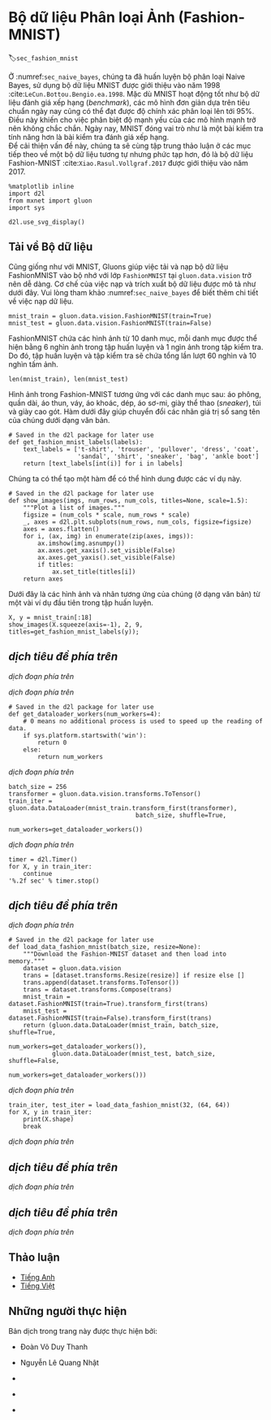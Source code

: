 <!-- ===================== Bắt đầu dịch Phần 1 ===================== -->
<!-- ========================================= REVISE PHẦN 1 - BẮT ĐẦU =================================== -->

<!--
# The Image Classification Dataset (Fashion-MNIST)
-->

# Bộ dữ liệu Phân loại Ảnh (Fashion-MNIST)
:label:`sec_fashion_mnist`

<!--
In :numref:`sec_naive_bayes`, we trained a naive Bayes classifier, using the MNIST dataset introduced in 1998 :cite:`LeCun.Bottou.Bengio.ea.1998`.
While MNIST had a good run as a benchmark dataset, even simple models by today's standards achieve classification accuracy over 95%. 
Making it unsuitable for distinguishing between stronger models and weaker ones.
Today, MNIST serves as more of sanity checks than as a benchmark.
To up the ante just a bit, we will focus our discussion in the coming sections on the qualitatively similar, 
but comparatively complex Fashion-MNIST dataset :cite:`Xiao.Rasul.Vollgraf.2017`, which was released in 2017.
-->

Ở :numref:`sec_naive_bayes`, chúng ta đã huấn luyện bộ phân loại Naive Bayes, sử dụng bộ dữ liệu MNIST được giới thiệu vào năm 1998 :cite:`LeCun.Bottou.Bengio.ea.1998`.
Mặc dù MNIST hoạt động tốt như bộ dữ liệu đánh giá xếp hạng (_benchmark_), các mô hình đơn giản dựa trên tiêu chuẩn ngày nay cũng có thể đạt được độ chính xác phân loại lên tới 95%.
Điều này khiến cho việc phân biệt độ mạnh yếu của các mô hình mạnh trở nên không chắc chắn. 
Ngày nay, MNIST đóng vai trò như là một bài kiểm tra tính năng hơn là bài kiểm tra đánh giá xếp hạng.   
Để cải thiện vấn đề này, chúng ta sẽ cùng tập trung thảo luận ở các mục tiếp theo về một bộ dữ liệu tương tự nhưng phức tạp hơn, đó là bộ dữ liệu Fashion-MNIST  :cite:`Xiao.Rasul.Vollgraf.2017` được giới thiệu vào năm 2017.

```{.python .input  n=7}
%matplotlib inline
import d2l
from mxnet import gluon
import sys

d2l.use_svg_display()
```

<!--
## Getting the Dataset
-->

## Tải về Bộ dữ liệu

<!--
Just as with MNIST, Gluon makes it easy to download and load the FashionMNIST dataset into memory via the `FashionMNIST` class contained in `gluon.data.vision`.
We briefly work through the mechanics of loading and exploring the dataset below.
Please refer to :numref:`sec_naive_bayes` for more details on loading data.
-->

Cũng giống như với MNIST, Gluons giúp việc tải và nạp bộ dữ liệu FashionMNIST vào bộ nhớ với lớp `FashionMNIST` tại `gluon.data.vision` trở nên dễ dàng. 
Cơ chế của việc nạp và trích xuất bộ dữ liệu được mô tả như dưới đây.
Vui lòng tham khảo :numref:`sec_naive_bayes` để biết thêm chi tiết về việc nạp dữ liệu. 

```{.python .input  n=23}
mnist_train = gluon.data.vision.FashionMNIST(train=True)
mnist_test = gluon.data.vision.FashionMNIST(train=False)
```

<!--
FashionMNIST consists of images from 10 categories, each represented by 6k images in the training set and by 1k in the test set.
Consequently the training set and the test set contain 60k and 10k images, respectively.
-->

FashionMNIST chứa các hình ảnh từ 10 danh mục, mỗi danh mục được thể hiện bằng 6 nghìn ảnh trong tập huấn luyện và 1 ngìn ảnh trong tập kiểm tra. 
Do đó, tập huấn luyện và tập kiểm tra sẽ chứa tổng lần lượt 60 nghìn và 10 nghìn tấm ảnh.

```{.python .input}
len(mnist_train), len(mnist_test)
```

<!--
The images in Fashion-MNIST are associated with the following categories: t-shirt, trousers, pullover, dress, coat, sandal, shirt, sneaker, bag and ankle boot.
The following function converts between numeric label indices and their names in text.
-->

Hình ảnh trong Fashion-MNIST tương ứng với các danh mục sau: áo phông, quần dài, áo thun, váy, áo khoác, dép, áo sơ-mi, giày thể thao (_sneaker_), túi và giày cao gót. 
Hàm dưới đây giúp chuyển đổi các nhãn giá trị số sang tên của chúng dưới dạng văn bản.

```{.python .input  n=25}
# Saved in the d2l package for later use
def get_fashion_mnist_labels(labels):
    text_labels = ['t-shirt', 'trouser', 'pullover', 'dress', 'coat',
                   'sandal', 'shirt', 'sneaker', 'bag', 'ankle boot']
    return [text_labels[int(i)] for i in labels]
```

<!--
We can now create a function to visualize these examples.
-->

Chúng ta có thể tạo một hàm để có thể hình dung được các ví dụ này. 

```{.python .input}
# Saved in the d2l package for later use
def show_images(imgs, num_rows, num_cols, titles=None, scale=1.5):
    """Plot a list of images."""
    figsize = (num_cols * scale, num_rows * scale)
    _, axes = d2l.plt.subplots(num_rows, num_cols, figsize=figsize)
    axes = axes.flatten()
    for i, (ax, img) in enumerate(zip(axes, imgs)):
        ax.imshow(img.asnumpy())
        ax.axes.get_xaxis().set_visible(False)
        ax.axes.get_yaxis().set_visible(False)
        if titles:
            ax.set_title(titles[i])
    return axes
```

<!--
Here are the images and their corresponding labels (in text) for the first few examples in the training dataset.
-->

Dưới đây là các hình ảnh và nhãn tương ứng của chúng (ở dạng văn bản) từ một vài ví dụ đầu tiên trong tập huấn luyện. 

```{.python .input}
X, y = mnist_train[:18]
show_images(X.squeeze(axis=-1), 2, 9, titles=get_fashion_mnist_labels(y));
```

<!-- ===================== Kết thúc dịch Phần 1 ===================== -->

<!-- ===================== Bắt đầu dịch Phần 2 ===================== -->

<!--
## Reading a Minibatch
-->

## *dịch tiêu đề phía trên*

<!--
To make our life easier when reading from the training and test sets, we use a `DataLoader` rather than creating one from scratch, as we did in :numref:`sec_linear_scratch`.
Recall that at each iteration, a `DataLoader` reads a minibatch of data with size `batch_size` each time.
-->

*dịch đoạn phía trên*

<!--
During training, reading data can be a significant performance bottleneck, especially when our model is simple or when our computer is fast.
A handy feature of Gluon's `DataLoader` is the ability to use multiple processes to speed up data reading.
For instance, we can set aside 4 processes to read the data (via `num_workers`).
Because this feature is not currently supported on Windows the following code checks the platform to make sure that we do not saddle our Windows-using friends with error messages later on.
-->

*dịch đoạn phía trên*

```{.python .input}
# Saved in the d2l package for later use
def get_dataloader_workers(num_workers=4):
    # 0 means no additional process is used to speed up the reading of data.
    if sys.platform.startswith('win'):
        return 0
    else:
        return num_workers
```

<!--
Below, we convert the image data from uint8 to 32-bit floating point numbers using the `ToTensor` class.
Additionally, the transformer will divide all numbers by 255 so that all pixels have values between 0 and 1.
The `ToTensor` class also moves the image channel from the last dimension to the first dimension to facilitate the convolutional neural network calculations introduced later.
Through the `transform_first` function of the dataset, we apply the transformation of `ToTensor` to the first element of each instance (image and label).
-->

*dịch đoạn phía trên*

```{.python .input  n=28}
batch_size = 256
transformer = gluon.data.vision.transforms.ToTensor()
train_iter = gluon.data.DataLoader(mnist_train.transform_first(transformer),
                                   batch_size, shuffle=True,
                                   num_workers=get_dataloader_workers())
```

<!--
Let's look at the time it takes to read the training data.
-->

*dịch đoạn phía trên*

```{.python .input}
timer = d2l.Timer()
for X, y in train_iter:
    continue
'%.2f sec' % timer.stop()
```

<!-- ===================== Kết thúc dịch Phần 2 ===================== -->

<!-- ===================== Bắt đầu dịch Phần 3 ===================== -->

<!-- ========================================= REVISE PHẦN 1 - KẾT THÚC ===================================-->

<!-- ========================================= REVISE PHẦN 2 - BẮT ĐẦU ===================================-->

<!--
## Putting All Things Together
-->

## *dịch tiêu đề phía trên*

<!--
Now we define the `load_data_fashion_mnist` function that obtains and reads the Fashion-MNIST dataset.
It returns the data iterators for both the training set and validation set.
In addition, it accepts an optional argument to resize images to another shape.
-->

*dịch đoạn phía trên*

```{.python .input  n=4}
# Saved in the d2l package for later use
def load_data_fashion_mnist(batch_size, resize=None):
    """Download the Fashion-MNIST dataset and then load into memory."""
    dataset = gluon.data.vision
    trans = [dataset.transforms.Resize(resize)] if resize else []
    trans.append(dataset.transforms.ToTensor())
    trans = dataset.transforms.Compose(trans)
    mnist_train = dataset.FashionMNIST(train=True).transform_first(trans)
    mnist_test = dataset.FashionMNIST(train=False).transform_first(trans)
    return (gluon.data.DataLoader(mnist_train, batch_size, shuffle=True,
                                  num_workers=get_dataloader_workers()),
            gluon.data.DataLoader(mnist_test, batch_size, shuffle=False,
                                  num_workers=get_dataloader_workers()))
```

<!--
Below, we verify that image resizing works.
-->

*dịch đoạn phía trên*

```{.python .input  n=5}
train_iter, test_iter = load_data_fashion_mnist(32, (64, 64))
for X, y in train_iter:
    print(X.shape)
    break
```

<!--
We are now ready to work with the FashionMNIST dataset in the sections that follow.
-->

*dịch đoạn phía trên*

<!-- ===================== Kết thúc dịch Phần 3 ===================== -->

<!-- ===================== Bắt đầu dịch Phần 4 ===================== -->

<!--
## Summary
-->

## *dịch tiêu đề phía trên*

<!--
* Fashion-MNIST is an apparel classification dataset consisting of images representing 10 categories.
* We will use this dataset in subsequent sections and chapters to evaluate various classification algorithms.
* We store the shape of each image with height $h$ width $w$ pixels as $h \times w$ or `(h, w)`.
* Data iterators are a key component for efficient performance. Rely on well-implemented iterators that exploit multi-threading to avoid slowing down your training loop.
-->

*dịch đoạn phía trên*

<!--
## Exercises
-->

## *dịch tiêu đề phía trên*

<!--
1. Does reducing the `batch_size` (for instance, to 1) affect read performance?
2. For non-Windows users, try modifying `num_workers` to see how it affects read performance. Plot the performance against the number of works employed.
3. Use the MXNet documentation to see which other datasets are available in `mxnet.gluon.data.vision`.
4. Use the MXNet documentation to see which other transformations are available in `mxnet.gluon.data.vision.transforms`.
-->

*dịch đoạn phía trên*

<!-- ===================== Kết thúc dịch Phần 4 ===================== -->

<!-- ========================================= REVISE PHẦN 2 - KẾT THÚC ===================================-->

<!--
## [Discussions](https://discuss.mxnet.io/t/2335)
-->

## Thảo luận
* [Tiếng Anh](https://discuss.mxnet.io/t/2335)
* [Tiếng Việt](https://forum.machinelearningcoban.com/c/d2l)

## Những người thực hiện
Bản dịch trong trang này được thực hiện bởi:
<!--
Tác giả của mỗi Pull Request điền tên mình và tên những người review mà bạn thấy
hữu ích vào từng phần tương ứng. Mỗi dòng một tên, bắt đầu bằng dấu `*`.

Lưu ý:
* Nếu reviewer không cung cấp tên, bạn có thể dùng tên tài khoản GitHub của họ
với dấu `@` ở đầu. Ví dụ: @aivivn.

* Tên đầy đủ của các reviewer có thể được tìm thấy tại https://github.com/aivivn/d2l-vn/blob/master/docs/contributors_info.md.
-->

* Đoàn Võ Duy Thanh
<!-- Phần 1 -->
* Nguyễn Lê Quang Nhật

<!-- Phần 2 -->
*

<!-- Phần 3 -->
*

<!-- Phần 4 -->
*
